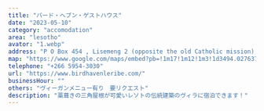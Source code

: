 ```yaml
---
title: "バード・ヘブン・ゲストハウス"
date: "2023-05-10"
category: "accomodation"
area: "lesotho"
avator: "1.webp"
address: "P O Box 454 , Lisemeng 2 (opposite the old Catholic mission),Molefe Street, Hlotse Leribe, 300 Lesotho"
map: "https://www.google.com/maps/embed?pb=!1m17!1m12!1m3!1d3494.027637180131!2d28.047641000000002!3d-28.867796!2m3!1f0!2f0!3f0!3m2!1i1024!2i768!4f13.1!3m2!1m1!2zMjjCsDUyJzA0LjEiUyAyOMKwMDInNTEuNSJF!5e0!3m2!1sja!2sus!4v1709706480846!5m2!1sja!2sus"
telephone: "+266 5954-3030"
url: "https://www.birdhavenleribe.com/"
businessHour: ""
others: "ヴィーガンメニュー有り　要リクエスト"
description: "藁葺きの三角屋根が可愛いレソトの伝統建築のヴィラに宿泊できます！"
---
```

